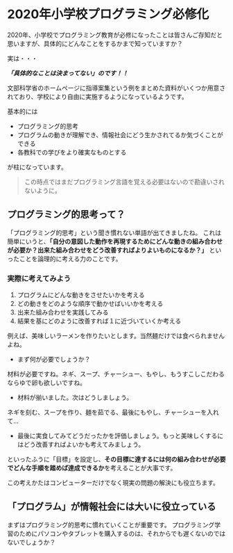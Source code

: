 # 2020年小学校プログラミング必修化

2020年、小学校でプログラミング教育が必修になったことは皆さんご存知だと思いますが、具体的にどんなことをするかまで知っていますか？

実は・・・

***「具体的なことは決まってない」のです！！***

文部科学省のホームページに指導案集という例をまとめた資料がいくつか用意されており、学校により自由に実施するようになっているようです。

基本的には

 - プログラミング的思考
 - プログラムの動きが理解でき、情報社会にどう生かされてるか気づくことができる
 - 各教科での学びをより確実なものとする

が柱になっています。

> この時点ではまだプログラミング言語を覚える必要はないので勘違いされないように。

## プログラミング的思考って？

「プログラミング的思考」という聞き慣れない単語が出てきましたね。
これは簡単にいうと、**「自分の意図した動作を再現するためにどんな動きの組み合わせが必要か？出来た組み合わせをどう改善すればよりよいものになるか？」** といったことを論理的に考える力のことです。

### 実際に考えてみよう

1. プログラムにどんな動きをさせたいかを考える
2. どの動きをどのような順序で動かせばいいかを考える
3. 出来た組み合わせを実践してみる
4. 結果を基にどのように改善すれば１に近づいていくか考える

例えば、美味しいラーメンを作りたいとします。当然麺だけでは食べられませんよね。

* まず何が必要でしょうか？

材料が必要ですね。ネギ、スープ、チャーシュー、もやし、もうすこしこだわるならゆで卵も欲しいですね。

* 材料が揃いました。次はどうしましょう。

ネギを刻む、スープを作り、麺を茹でる、最後にもやし、チャーシューを入れて…

* 最後に実食してみてどうだったかを評価しましょう。もっと美味しくするにはどう改善すればよいかも考えてみましょう。

といったふうに「目標」を設定し、**その目標に達するには何の組み合わせが必要でどんな手順を踏めば達成できるか**を考えることが大事です。

この考えかたはコンピューターだけでなく現実の問題の解決にも役立ちます。




## 「プログラム」が情報社会には大いに役立っている


まずはプログラミング的思考に慣れていくことが重要です。
プログラミング学習のためにパソコンやタブレットを購入するのは、それからでも遅くないのではないでしょうか？

